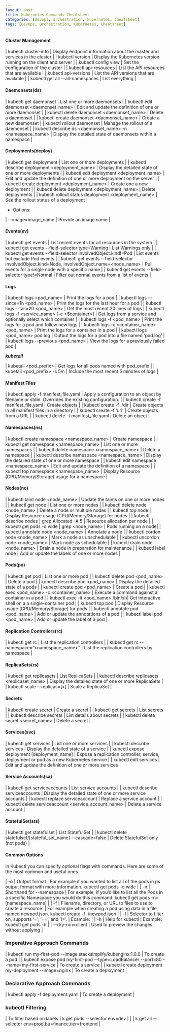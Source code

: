 ```yaml
---
layout: post
title: Kubernetes Commands Cheatsheet
categories: [devops, orchestration, kubernetes, cheatsheet]
tags: [DevOps, Orchestration, Kubernetes, Cheatsheet]
---
```


#### Cluster Management

| kubectl cluster-info | Display endpoint information about the master and services in the cluster | 
| kubectl version | Display the Kubernetes version running on the client and server |
| kubectl config view | Get the configuration of the cluster | 
| kubectl api-resources | List the API resources that are available | 
| kubectl api-versions | List the API versions that are available | 
| kubectl get all --all-namespaces | List everything | 

#### Daemonsets(ds)

| kubectl get daemonset | List one or more daemonsets | 
| kubectl edit daemonset <daemonset_name> | Edit and update the definition of one or more daemonset | 
| kubectl delete daemonset <daemonset_name> | Delete a daemonset | 
| kubectl create daemonset <daemonset_name> | Create a new daemonset |
| kubectl rollout daemonset | Manage the rollout of a daemonset | 
| kubectl describe ds <daemonset_name> -n <namespace_name> | Display the detailed state of daemonsets within a namespace | 
 

#### Deployments(deploy)

| kubectl get deployment | List one or more deployments | 
| kubectl describe deployment <deployment_name> | Display the detailed state of one or more deployments | 
| kubectl edit deployment <deployment_name> | Edit and update the definition of one or more deployment on the server | 
| kubectl create deployment <deployment_name> | Create one a new deployment | 
| kubectl delete deployment <deployment_name> | Delete deployments | 
| kubectl rollout status deployment <deployment_name> | See the rollout status of a deployment | 

- Options:

| --image=image_name | Provide an image name | 

#### Events(ev)

| kubectl get events | List recent events for all resources in the system |
| kubectl get events --field-selector type=Warning | List Warnings only |
| kubectl get events --field-selector involvedObject.kind!=Pod | List events but exclude Pod events | 
| kubectl get events --field-selector involvedObject.kind=Node, involvedObject.name=<node_name> | Pull events for a single node with a specific name | 
| kubectl get events --field-selector type!=Normal | Filter out normal events from a list of events | 
 

#### Logs

| kubectl logs <pod_name> | Print the logs for a pod | 
| kubectl logs --since=1h <pod_name> | Print the logs for the last hour for a pod |
| kubectl logs --tail=20 <pod_name> | Get the most recent 20 lines of logs | 
| kubectl logs -f <service_name> [-c <$container>] | Get logs from a service and optionally select which container | 
| kubectl logs -f <pod_name> | Print the logs for a pod and follow new logs |
| kubectl logs -c <container_name> <pod_name> | Print the logs for a container in a pod |
| kubectl logs <pod_name> pod.log | Output the logs for a pod into a file named ‘pod.log’ | 
| kubectl logs --previous <pod_name> | View the logs for a previously failed pod | 

***kubetail***

| kubetail <pod_prefix> | Get logs for all pods named with pod_prefix | 
| kubetail <pod_prefix> -s 5m | Include the most recent 5 minutes of logs | 


#### Manifest Files 


| kubectl apply -f manifest_file.yaml | Apply a configuration to an object by filename or stdin. Overrides the existing configuration. | 
| kubectl create -f manifest_file.yaml | Create objects | 
| kubectl create -f ./dir | Create objects in all manifest files in a directory | 
| kubectl create -f ‘url’ | Create objects from a URL | 
| kubectl delete -f manifest_file.yaml | Delete an object | 


#### Namespaces(ns)

| kubectl create namespace <namespace_name> | Create namespace <name> | 
| kubectl get namespace <namespace_name> | List one or more namespaces | 
| kubectl delete namespace <namespace_name> | Delete a namespace | 
| kubectl describe namespace <namespace_name> | Display the detailed state of one or more namespace | 
| kubectl edit namespace <namespace_name> | Edit and update the definition of a namespace | 
| kubectl top namespace <namespace_name> | Display Resource (CPU/Memory/Storage) usage for a namespace | 

#### Nodes(no)

| kubectl taint node <node_name> | Update the taints on one or more nodes |
| kubectl get node | List one or more nodes |
| kubectl delete node <node_name> | Delete a node or multiple nodes |
| kubectl top node | Display Resource usage (CPU/Memory/Storage) for nodes |
| kubectl describe nodes \| grep Allocated -A 5 | Resource allocation per node |
| kubectl get pods -o wide \| grep <node_name> | Pods running on a node| 
| kubectl annotate node <node_name> | Annotate a node | 
| kubectl cordon node <node_name> | Mark a node as unschedulable | 
| kubectl uncordon node <node_name> | Mark node as schedulable |
| kubectl drain node <node_name> | Drain a node in preparation for maintenance |
| kubectl label node | Add or update the labels of one or more nodes |  

#### Pods(po)

| kubectl get pod | List one or more pod |
| kubectl delete pod <pod_name> | Delete a pod | 
| kubectl describe pod <pod_name> | Display the detailed state of a pods | 
| kubectl create pod <pod_name> | Create a pod | 
| kubectl exec <pod_name> -c <container_name> <command> | Execute a command against a container in a pod |
| kubectl exec -it <pod_name> /bin/sh| Get interactive shell on a a single-container pod |
| kubectl top pod | Display Resource usage (CPU/Memory/Storage) for pods | 
| kubectl annotate pod <pod_name> <annotation> | Add or update the annotations of a pod | 
| kubectl label pod <pod_name> | Add or update the label of a pod |

#### Replication Controllers(rc)

| kubectl get rc | List the replication controllers | 
| kubectl get rc --namespace=”<namespace_name>” | List the replication controllers by namespace | 

#### ReplicaSets(rs)

| kubectl get replicasets | List ReplicaSets | 
| kubectl describe replicasets <replicaset_name> | Display the detailed state of one or more ReplicaSets | 
| kubectl scale --replicas=[x]  | Scale a ReplicaSet | 

#### Secrets

| kubectl create secret | Create a secret | 
| kubectl get secrets | List secrets |
| kubectl describe secrets | List details about secrets | 
| kubectl delete secret <secret_name> | Delete a secret | 

#### Services(svc)

| kubectl get services | List one or more services |
| kubectl describe services | Display the detailed state of a service |
| kubectl expose deployment [deployment_name] | Expose a replication controller, service, deployment or pod as a new Kubernetes service |
| kubectl edit services | Edit and update the definition of one or more services | 

#### Service Accounts(sa)

| kubectl get serviceaccounts | List service accounts | 
| kubectl describe serviceaccounts | Display the detailed state of one or more service accounts | 
| kubectl replace serviceaccount | Replace a service account | 
| kubectl delete serviceaccount <service_account_name> | Delete a service account | 

#### StatefulSet(sts)

| kubectl get statefulset | List StatefulSet | 
| kubectl delete statefulset/[stateful_set_name] --cascade=false | Delete StatefulSet only (not pods) |

#### Common Options
In Kubectl you can specify optional flags with commands. Here are some of the most common and useful ones.

| -o | Output format |  For example if you wanted to list all of the pods in ps output format with more information. kubectl get pods -o wide | 
| -n | Shorthand for --namespace |  For example, if you’d like to list all the Pods in a specific Namespace you would do this command: kubectl get pods -n=[namespace_name] | 
| -f | Filename, directory, or URL to files to use to create a resource. |  For example when creating a pod using data in a file named newpod.json. kubectl create -f ./newpod.json |
| -l | Selector to filter on, supports ‘=’, ‘==’, and ‘!=’. | Example: | 
| -h | Help for kubectl | Example: kubectl get pods -h | 
| --dry-run=client | Used to preview the changes without applying | 

### Imperative Approach Commands

| kubectl run my-first-pod --image stacksimplify/kubenginx:1.0.0 | To create a pod | 
| kubectl expose pod my-first-pod  --type=LoadBalancer --port=80 --name=my-first-service | To create a service | 
| kubectl create deployment my-deployment --image=nginx | To create a deployment | 


### Declarative Approach Commands

| kubectl apply -f deployment.yaml | To create a deployment | 

### kubectl Filtering

| To filter based on labels | k get pods --selector env=dev  | 
| | k get all --selector env=prod,bu=finance,tier=frontend |  